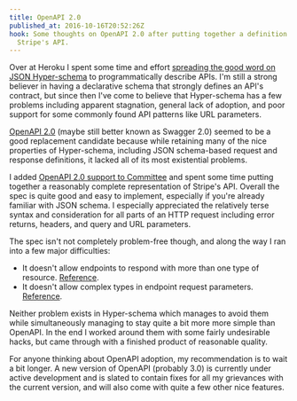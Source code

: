 ```yaml
---
title: OpenAPI 2.0
published_at: 2016-10-16T20:52:26Z
hook: Some thoughts on OpenAPI 2.0 after putting together a definition for
  Stripe's API.
---
```


Over at Heroku I spent some time and effort [spreading the good word on JSON
Hyper-schema](/elegant-apis) to programmatically describe APIs. I'm still a
strong believer in having a declarative schema that strongly defines an API's
contract, but since then I've come to believe that Hyper-schema has a few
problems including apparent stagnation, general lack of adoption, and poor
support for some commonly found API patterns like URL parameters.

[OpenAPI 2.0][openapi] (maybe still better known as Swagger 2.0) seemed to be a
good replacement candidate because while retaining many of the nice properties
of Hyper-schema, including JSON schema-based request and response definitions,
it lacked all of its most existential problems.

I added [OpenAPI 2.0 support to Committee][committee] and spent some time
putting together a reasonably complete representation of Stripe's API. Overall
the spec is quite good and easy to implement, especially if you're already
familiar with JSON schema. I especially appreciated the relatively terse syntax
and consideration for all parts of an HTTP request including error returns,
headers, and query and URL parameters.

The spec isn't not completely problem-free though, and along the way I ran into
a few major difficulties:

* It doesn't allow endpoints to respond with more than one type of resource.
  [Reference][responses].
* It doesn't allow complex types in endpoint request parameters.
  [Reference][parameters].

Neither problem exists in Hyper-schema which manages to avoid them while
simultaneously managing to stay quite a bit more more simple than OpenAPI. In
the end I worked around them with some fairly undesirable hacks, but came
through with a finished product of reasonable quality.

For anyone thinking about OpenAPI adoption, my recommendation is to wait a bit
longer. A new version of OpenAPI (probably 3.0) is currently under active
development and is slated to contain fixes for all my grievances with the
current version, and will also come with quite a few other nice features.

[committee]: https://github.com/interagent/committee/pull/101
[openapi]: https://github.com/OAI/OpenAPI-Specification
[parameters]: https://github.com/OAI/OpenAPI-Specification/issues/717
[responses]: https://github.com/OAI/OpenAPI-Specification/issues/270
